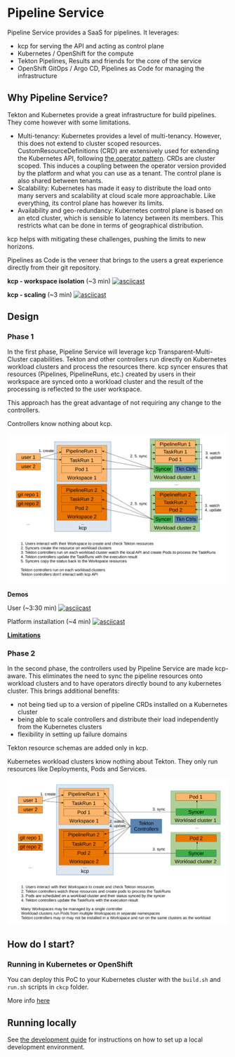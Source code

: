 # Pipeline Service

Pipeline Service provides a SaaS for pipelines. It leverages:

- kcp for serving the API and acting as control plane
- Kubernetes / OpenShift for the compute
- Tekton Pipelines, Results and friends for the core of the service
- OpenShift GitOps / Argo CD, Pipelines as Code for managing the infrastructure


## Why Pipeline Service?

Tekton and Kubernetes provide a great infrastructure for build pipelines. They come however with some limitations.

- Multi-tenancy: Kubernetes provides a level of multi-tenancy. However, this does not extend to cluster scoped resources. CustomResourceDefinitions (CRD) are extensively used for extending the Kubernetes API, following [the operator pattern](https://kubernetes.io/docs/concepts/extend-kubernetes/operator/).  CRDs are cluster scoped. This induces a coupling between the operator version provided by the platform and what you can use as a tenant. The control plane is also shared between tenants.
- Scalability: Kubernetes has made it easy to distribute the load onto many servers and scalability at cloud scale more approachable. Like everything, its control plane has however its limits.
- Availability and geo-redundancy: Kubernetes control plane is based on an etcd cluster, which is sensible to latency between its members. This restricts what can be done in terms of geographical distribution.

kcp helps with mitigating these challenges, pushing the limits to new horizons.

Pipelines as Code is the veneer that brings to the users a great experience directly from their git repository.

**kcp - workspace isolation** (~3 min)
[![asciicast](https://asciinema.org/a/513637.svg)](https://asciinema.org/a/513637)

**kcp - scaling** (~3 min)
[![asciicast](https://asciinema.org/a/516374.svg)](https://asciinema.org/a/516374)

## Design

### Phase 1

In the first phase, Pipeline Service will leverage kcp Transparent-Multi-Cluster capabilities. Tekton and other controllers run directly on Kubernetes workload clusters and process the resources there. kcp syncer ensures that resources (Pipelines, PipelineRuns, etc.) created by users in their workspace are synced onto a workload cluster and the result of the processing is reflected to the user workspace.

This approach has the great advantage of not requiring any change to the controllers.

Controllers know nothing about kcp.

![Phase 1 flow](./docs/images/phase1.png)

**Demos**

User (~3:30 min)
[![asciicast](https://asciinema.org/a/516634.svg)](https://asciinema.org/a/516634)

Platform installation (~4 min)
[![asciicast](https://asciinema.org/a/516861.svg)](https://asciinema.org/a/516861)

**[Limitations](./docs/phase1_limitations.md)**

### Phase 2

In the second phase, the controllers used by Pipeline Service are made kcp-aware. This eliminates the need to sync the pipeline resources onto workload clusters and to have operators directly bound to any kubernetes cluster.
This brings additional benefits:

- not being tied up to a version of pipeline CRDs installed on a Kubernetes cluster
- being able to scale controllers and distribute their load independently from the Kubernetes clusters
- flexibility in setting up failure domains

Tekton resource schemas are added only in kcp.

Kubernetes workload clusters know nothing about Tekton. They only run resources like Deployments, Pods and Services.

![Phase 2 flow](./docs/images/phase2.png)

## How do I start?

### Running in Kubernetes or OpenShift

You can deploy this PoC to your Kubernetes cluster with the `build.sh` and `run.sh` scripts in `ckcp` folder.

More info [here](https://github.com/openshift-pipelines/pipeline-service/tree/main/ckcp)

## Running locally

See [the development guide](DEVELOPMENT.md) for instructions on how to set up a local development environment.
